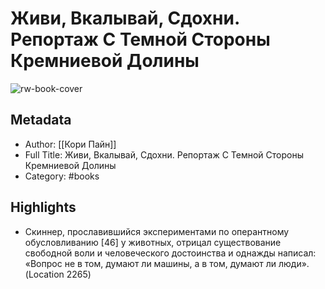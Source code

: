 # Живи, Вкалывай, Сдохни. Репортаж С Темной Стороны Кремниевой Долины

![rw-book-cover](https://readwise-assets.s3.amazonaws.com/static/images/default-book-icon-8.18caceaece2b.png)

## Metadata
- Author: [[Кори Пайн]]
- Full Title: Живи, Вкалывай, Сдохни. Репортаж С Темной Стороны Кремниевой Долины
- Category: #books

## Highlights
- Скиннер, прославившийся экспериментами по оперантному обусловливанию [46] у животных, отрицал существование свободной воли и человеческого достоинства и однажды написал: «Вопрос не в том, думают ли машины, а в том, думают ли люди». (Location 2265)
